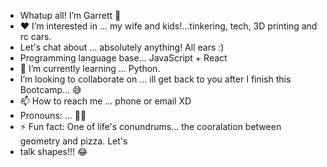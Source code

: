 - Whatup all! I’m Garrett 👊
- ❤ I’m interested in ... my wife and kids!...tinkering, tech, 3D printing and rc cars.
- Let's chat about ... absolutely anything! All ears :)
- Programming language base... JavaScript + React
- 🌱 I’m currently learning ... Python.
- I’m looking to collaborate on ...  ill get back to you after I finish this Bootcamp... 😅
- 📫 How to reach me ... phone or email XD
- Pronouns: ... 🥷🏽
- ⚡ Fun fact: One of life's conundrums... the cooralation between geometry and pizza. Let's
- talk shapes!!! 😂

<!---
Hawk-PDX/Hawk-PDX is a ✨ special ✨ repository because its `README.md` (this file) appears on your GitHub profile.
You can click the Preview link to take a look at your changes.
--->
